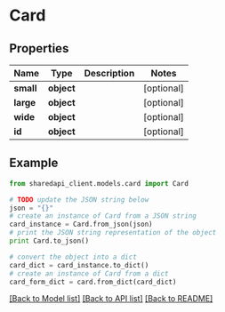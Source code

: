 # Card


## Properties
Name | Type | Description | Notes
------------ | ------------- | ------------- | -------------
**small** | **object** |  | [optional] 
**large** | **object** |  | [optional] 
**wide** | **object** |  | [optional] 
**id** | **object** |  | [optional] 

## Example

```python
from sharedapi_client.models.card import Card

# TODO update the JSON string below
json = "{}"
# create an instance of Card from a JSON string
card_instance = Card.from_json(json)
# print the JSON string representation of the object
print Card.to_json()

# convert the object into a dict
card_dict = card_instance.to_dict()
# create an instance of Card from a dict
card_form_dict = card.from_dict(card_dict)
```
[[Back to Model list]](../README.md#documentation-for-models) [[Back to API list]](../README.md#documentation-for-api-endpoints) [[Back to README]](../README.md)


